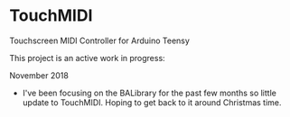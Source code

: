 # TouchMIDI
Touchscreen MIDI Controller for Arduino Teensy

This project is an active work in progress:

November 2018
- I've been focusing on the BALibrary for the past few months so little update to TouchMIDI. Hoping to get back to it around Christmas time.
